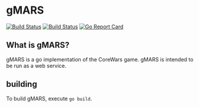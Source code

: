 # gMARS
[![Build Status](https://travis-ci.org/randall2602/gmars.svg?branch=master)](https://travis-ci.org/randall2602/gmars)
[![Build Status](https://drone.io/github.com/randall2602/gmars/status.png)](https://drone.io/github.com/randall2602/gmars/latest)
[![Go Report Card](https://goreportcard.com/badge/github.com/randall2602/gmars)](https://goreportcard.com/report/github.com/randall2602/gmars)

## What is gMARS?
gMARS is a go implementation of the CoreWars game. gMARS is intended to be run as a web service.

## building
To build gMARS, execute `go build`.
